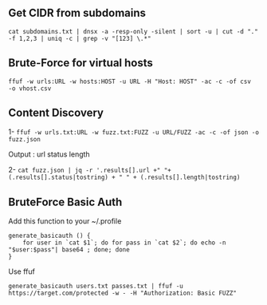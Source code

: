 ## Get CIDR from subdomains
```cat subdomains.txt | dnsx -a -resp-only -silent | sort -u | cut -d "." -f 1,2,3 | uniq -c | grep -v "[123] \.*"```

## Brute-Force for virtual hosts
```ffuf -w urls:URL -w hosts:HOST -u URL -H "Host: HOST" -ac -c -of csv  -o vhost.csv```

## Content Discovery
1- ```ffuf -w urls.txt:URL -w fuzz.txt:FUZZ -u URL/FUZZ -ac -c -of json -o fuzz.json```

Output : url     status        length

2- ```cat fuzz.json | jq -r '.results[].url +" "+ (.results[].status|tostring) + " " + (.results[].length|tostring)```

## BruteForce Basic Auth
Add this function to your ~/.profile
```
generate_basicauth () {
    for user in `cat $1`; do for pass in `cat $2`; do echo -n "$user:$pass"| base64 ; done; done
}
```

Use ffuf
```
generate_basicauth users.txt passes.txt | ffuf -u https://target.com/protected -w - -H "Authorization: Basic FUZZ"
```
